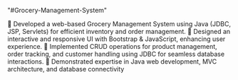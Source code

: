 "#Grocery-Management-System"

	Developed a web-based Grocery Management System using Java (JDBC, JSP, Servlets) for efficient inventory and order management.
	Designed an interactive and responsive UI with Bootstrap & JavaScript, enhancing user experience.
	 Implemented CRUD operations for product management, order tracking, and customer handling using JDBC for seamless database interactions.
	Demonstrated expertise in Java web development, MVC architecture, and database connectivity

